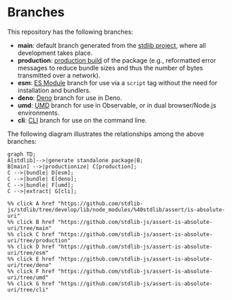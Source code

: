 <!--

@license Apache-2.0

Copyright (c) 2023 The Stdlib Authors.

Licensed under the Apache License, Version 2.0 (the "License");
you may not use this file except in compliance with the License.
You may obtain a copy of the License at

    http://www.apache.org/licenses/LICENSE-2.0

Unless required by applicable law or agreed to in writing, software
distributed under the License is distributed on an "AS IS" BASIS,
WITHOUT WARRANTIES OR CONDITIONS OF ANY KIND, either express or implied.
See the License for the specific language governing permissions and
limitations under the License.

-->

# Branches

This repository has the following branches:

-   **main**: default branch generated from the [stdlib project][stdlib-url], where all development takes place.
-   **production**: [production build][production-url] of the package (e.g., reformatted error messages to reduce bundle sizes and thus the number of bytes transmitted over a network).
-   **esm**: [ES Module][esm-url] branch for use via a `script` tag without the need for installation and bundlers.
-   **deno**: [Deno][deno-url] branch for use in Deno.
-   **umd**: [UMD][umd-url] branch for use in Observable, or in dual browser/Node.js environments.
-   **cli**: [CLI][cli-url] branch for use on the command line.

The following diagram illustrates the relationships among the above branches:

```mermaid
graph TD;
A[stdlib]-->|generate standalone package|B;
B[main] -->|productionize| C[production];
C -->|bundle| D[esm];
C -->|bundle| E[deno];
C -->|bundle| F[umd];
C -->|extract| G[cli];

%% click A href "https://github.com/stdlib-js/stdlib/tree/develop/lib/node_modules/%40stdlib/assert/is-absolute-uri"
%% click B href "https://github.com/stdlib-js/assert-is-absolute-uri/tree/main"
%% click C href "https://github.com/stdlib-js/assert-is-absolute-uri/tree/production"
%% click D href "https://github.com/stdlib-js/assert-is-absolute-uri/tree/esm"
%% click E href "https://github.com/stdlib-js/assert-is-absolute-uri/tree/deno"
%% click F href "https://github.com/stdlib-js/assert-is-absolute-uri/tree/umd"
%% click G href "https://github.com/stdlib-js/assert-is-absolute-uri/tree/cli"
```

[stdlib-url]: https://github.com/stdlib-js/stdlib/tree/develop/lib/node_modules/%40stdlib/assert/is-absolute-uri
[production-url]: https://github.com/stdlib-js/assert-is-absolute-uri/tree/production
[deno-url]: https://github.com/stdlib-js/assert-is-absolute-uri/tree/deno
[umd-url]: https://github.com/stdlib-js/assert-is-absolute-uri/tree/umd
[esm-url]: https://github.com/stdlib-js/assert-is-absolute-uri/tree/esm
[cli-url]: https://github.com/stdlib-js/assert-is-absolute-uri/tree/cli